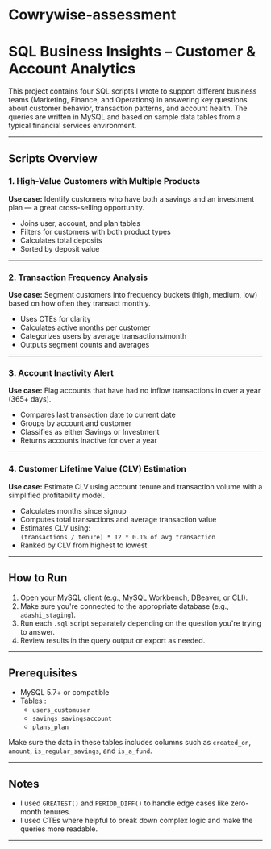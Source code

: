 # Cowrywise-assessment
# SQL Business Insights – Customer & Account Analytics

This project contains four SQL scripts I wrote to support different business teams (Marketing, Finance, and Operations) in answering key questions about customer behavior, transaction patterns, and account health. The queries are written in MySQL and based on sample data tables from a typical financial services environment.

---

## Scripts Overview

### 1. High-Value Customers with Multiple Products

**Use case:** Identify customers who have both a savings and an investment plan — a great cross-selling opportunity.

- Joins user, account, and plan tables
- Filters for customers with both product types
- Calculates total deposits
- Sorted by deposit value

---

### 2. Transaction Frequency Analysis

**Use case:** Segment customers into frequency buckets (high, medium, low) based on how often they transact monthly.

- Uses CTEs for clarity
- Calculates active months per customer
- Categorizes users by average transactions/month
- Outputs segment counts and averages

---

### 3. Account Inactivity Alert

**Use case:** Flag accounts that have had no inflow transactions in over a year (365+ days).

- Compares last transaction date to current date
- Groups by account and customer
- Classifies as either Savings or Investment
- Returns accounts inactive for over a year

---

### 4. Customer Lifetime Value (CLV) Estimation

**Use case:** Estimate CLV using account tenure and transaction volume with a simplified profitability model.

- Calculates months since signup
- Computes total transactions and average transaction value
- Estimates CLV using:  
  `(transactions / tenure) * 12 * 0.1% of avg transaction`
- Ranked by CLV from highest to lowest

---

##  How to Run

1. Open your MySQL client (e.g., MySQL Workbench, DBeaver, or CLI).
2. Make sure you're connected to the appropriate database (e.g., `adashi_staging`).
3. Run each `.sql` script separately depending on the question you're trying to answer.
4. Review results in the query output or export as needed.

---

## Prerequisites

- MySQL 5.7+ or compatible
- Tables :
  - `users_customuser`
  - `savings_savingsaccount`
  - `plans_plan`

Make sure the data in these tables includes columns such as `created_on`, `amount`, `is_regular_savings`, and `is_a_fund`.

---

## Notes

- I used `GREATEST()` and `PERIOD_DIFF()` to handle edge cases like zero-month tenures.
- I used CTEs where helpful to break down complex logic and make the queries more readable.

---
